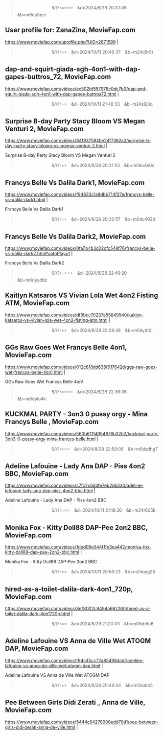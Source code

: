 
>　　　　　　　　6//?r=⭐⭐⭐　&d=2024/8/28 20:32:06　&b=m0du5qei
## User profile for: ZanaZina, MovieFap.com
https://www.moviefap.com/uprofile.php?UID=2671599
|

>　　　　　　　　6//?r=⭐　&d=2024/10/11 20:49:37　&b=m24q5r0t
## dap-and-squirt-giada-sgh-4on1-with-dap-gapes-buttros_72, MovieFap.com
https://www.moviefap.com/videos/ec502bf557976c0dc7b0/dap-and-squirt-giada-sgh-4on1-with-dap-gapes-buttros72.html
|

>　　　　　　　　6//?r=⭐　&d=2024/10/11 21:48:33　&b=m24s9j3q
## Surprise B-day Party Stacy Bloom VS Megan Venturi 2, MovieFap.com
https://www.moviefap.com/videos/84f937584be24f7362a2/surprise-b-day-party-stacy-bloom-vs-megan-venturi-2.html
|

Surprise B-day Party Stacy Bloom VS Megan Venturi 2

>　　　　　　　　6//?r=⭐　&d=2024/8/28 20:31:03　&b=m0du4e0o
## Francys Belle Vs Dalila Dark1, MovieFap.com
https://www.moviefap.com/videos/f94833c1a8dbb714f37e/francys-belle-vs-dalila-dark1.html
|

Francys Belle Vs Dalila Dark1

>　　　　　　　　6//?r=⭐　&d=2024/8/28 20:30:57　&b=m0du492d
## Francys Belle Vs Dalila Dark2, MovieFap.com
https://www.moviefap.com/videos/0fa7b4b3d22cfc548f76/francys-belle-vs-dalila-dark2.html?autoPlay=1
|

Francys Belle Vs Dalila Dark2

>　　　　　　　　6//?r=⭐⭐⭐　&d=2024/8/28 22:46:20　&b=m0dyyd6z
## Kaitlyn Katsaros VS Vivian Lola Wet 4on2 Fisting ATM, MovieFap.com
https://www.moviefap.com/videos/df9bcc70237a55849540/kaitlyn-katsaros-vs-vivian-lola-wet-4on2-fisting-atm.html
|

>　　　　　　　　6//?r=⭐　&d=2024/8/28 22:28:48　&b=m0dybt0i
## GGs Raw Goes Wet Francys Belle 4on1, MovieFap.com
https://www.moviefap.com/videos/012c818dd635f917642d/ggs-raw-goes-wet-francys-belle-4on1.html
|

GGs Raw Goes Wet Francys Belle 4on1

>　　　　　　　　6//?r=⭐⭐⭐　&d=2024/8/28 22:36:36　&b=m0dylu4k
## KUCKMAL PARTY - 3on3 0 pussy orgy - Mina Francys Belle , MovieFap.com
https://www.moviefap.com/videos/560b61114954876b32b2/kuckmal-party-3on3-0-pussy-orgy-mina-francys-belle.html
|

>　　　　　　　　6//?r=⭐⭐　&d=2024/8/28 22:58:06　&b=m0dzdhg7
## Adeline Lafouine - Lady Ana DAP - Piss 4on2 BBC, MovieFap.com
https://www.moviefap.com/videos/c7fc2c6d3fe7eb2db330/adeline-lafouine-lady-ana-dap-piss-4on2-bbc.html
|

Adeline Lafouine - Lady Ana DAP - Piss 4on2 BBC

>　　　　　　　　6//?r=⭐⭐　&d=2024/10/11 21:19:30　&b=m24r865b
## Monika Fox - Kitty Doll88 DAP-Pee 2on2 BBC, MovieFap.com
https://www.moviefap.com/videos/1ded08e044f1fe3ea442/monika-fox-kitty-doll88-dap-pee-2on2-bbc.html
|

Monika Fox - Kitty Doll88 DAP-Pee 2on2 BBC

>　　　　　　　　6//?r=⭐　&d=2024/10/11 20:56:23　&b=m24qeg26
## hired-as-a-toilet-dalila-dark-4on1_720p, MovieFap.com
https://www.moviefap.com/videos/8ef8f3f2c9494a992260/hired-as-a-toilet-dalila-dark-4on1720p.html
|

>　　　　　　　　6//?r=⭐　&d=2024/8/29 21:20:03　&b=m0fbb8u8
## Adeline Lafouine VS Anna de Ville Wet ATOGM DAP, MovieFap.com
https://www.moviefap.com/videos/f64c45cc72a85498dabf/adeline-lafouine-vs-anna-de-ville-wet-atogm-dap.html
|

Adeline Lafouine VS Anna de Ville Wet ATOGM DAP

>　　　　　　　　6//?r=⭐　&d=2024/8/28 20:44:34　&b=m0dulrx5
## Pee Between Girls Didi Zerati _ Anna de Ville, MovieFap.com
https://www.moviefap.com/videos/5444c94278908edd70d1/pee-between-girls-didi-zerati-anna-de-ville.html
|
